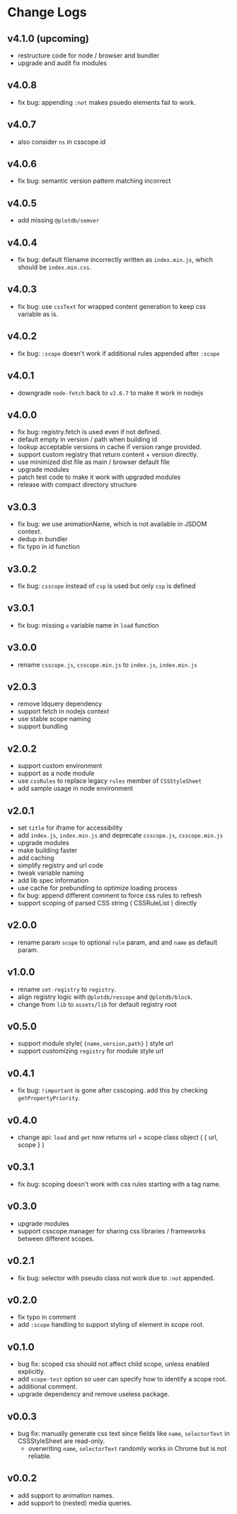# Change Logs

## v4.1.0 (upcoming)

 - restructure code for node / browser and bundler
 - upgrade and audit fix modules


## v4.0.8

 - fix bug: appending `:not` makes psuedo elements fail to work. 


## v4.0.7

 - also consider `ns` in csscope.id


## v4.0.6

 - fix bug: semantic version pattern matching incorrect


## v4.0.5

 - add missing `@plotdb/semver`


## v4.0.4

 - fix bug: default filename incorrectly written as `index.min.js`, which should be `index.min.css`.


## v4.0.3

 - fix bug: use `cssText` for wrapped content generation to keep css variable as is.


## v4.0.2

 - fix bug: `:scope` doesn't work if additional rules appended after `:scope`


## v4.0.1

 - downgrade `node-fetch` back to `v2.6.7` to make it work in nodejs


## v4.0.0

 - fix bug: registry.fetch is used even if not defined.
 - default empty in version / path when building id
 - lookup acceptable versions in cache if version range provided.
 - support custom registry that return content + version directly.
 - use minimized dist file as main / browser default file
 - upgrade modules
 - patch test code to make it work with upgraded modules
 - release with compact directory structure



## v3.0.3

 - fix bug: we use animationName, which is not available in JSDOM context.
 - dedup in bundler
 - fix typo in id function
 

## v3.0.2

 - fix bug: `csscope` instead of `csp` is used but only `csp` is defined


## v3.0.1

 - fix bug: missing `o` variable name in `load` function


## v3.0.0

 - rename `csscope.js`, `csscope.min.js` to `index.js`, `index.min.js`


## v2.0.3

 - remove ldquery dependency
 - support fetch in nodejs context
 - use stable scope naming
 - support bundling


## v2.0.2

 - support custom environment
 - support as a node module
 - use `cssRules` to replace legacy `rules` member of `CSSStyleSheet`
 - add sample usage in node environment


## v2.0.1

 - set `title` for iframe for accessibility
 - add `index.js`, `index.min.js` and deprecate `csscope.js`, `csscope.min.js`
 - upgrade modules
 - make building faster
 - add caching
 - simplify registry and url code
 - tweak variable naming
 - add lib spec information
 - use cache for prebundling to optimize loading process
 - fix bug: append different comment to force css rules to refresh
 - support scoping of parsed CSS string ( CSSRuleList ) directly


## v2.0.0

 - rename param `scope` to optional `rule` param, and and `name` as default param.


## v1.0.0

 - rename `set-registry` to `registry`.
 - align registry logic with `@plotdb/rescope` and `@plotdb/block`.
 - change from `lib` to `assets/lib` for default registry root


## v0.5.0

 - support module style( `{name,version,path}` ) style url
 - support customizing `registry` for module style url


## v0.4.1

 - fix bug: `!important` is gone after csscoping. add this by checking `getPropertyPriority`.


## v0.4.0

 - change api: `load` and `get` now returns url + scope class object ( { url, scope } )


## v0.3.1

 - fix bug: scoping doesn't work with css rules starting with a tag name.


## v0.3.0

 - upgrade modules
 - support csscope.manager for sharing css libraries / frameworks between different scopes.


## v0.2.1

 - fix bug: selector with pseudo class not work due to `:not` appended.


## v0.2.0

 - fix typo in comment
 - add `:scope` handling to support styling of element in scope root.


## v0.1.0

 - bug fix: scoped css should not affect child scope, unless enabled explicitly.
 - add `scope-test` option so user can specify how to identify a scope root.
 - additional comment.
 - upgrade dependency and remove useless package.


## v0.0.3

 - bug fix: manually generate css text since fields like `name`, `selectorText` in CSSStyleSheet are read-only.
   - overwriting `name`, `selectorText` randomly works in Chrome but is not reliable.

## v0.0.2

 - add support to animation names.
 - add support to (nested) media queries.

